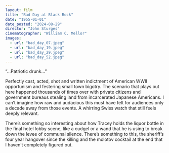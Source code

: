 ```yaml
---
layout: film
title: "Bad Day at Black Rock"
date: "1955-01-01"
date_posted: "2024-08-29"
director: "John Sturges"
cinematographer: "William C. Mellor"
images:
  - url: "bad_day_07.jpeg"
  - url: "bad_day_19.jpeg"
  - url: "bad_day_29.jpeg"
  - url: "bad_day_52.jpeg"
---
```


“…Patriotic drunk…”

Perfectly cast, acted, shot and written indictment of American WWII opportunism and festering small town bigotry. The scenario that plays out here happened thousands of times over with private citizens and government bureaus stealing land from incarcerated Japanese Americans. I can’t imagine how raw and audacious this must have felt for audiences only a decade away from those events. A whirring Swiss watch that still feels deeply relevant.

There’s something so interesting about how Tracey holds the liquor bottle in the final hotel lobby scene, like a cudgel or a wand that he is using to break down the levee of communal silence. There’s something to this, the sheriff’s four year hangover since the killing and the molotov cocktail at the end that I haven’t completely figured out.